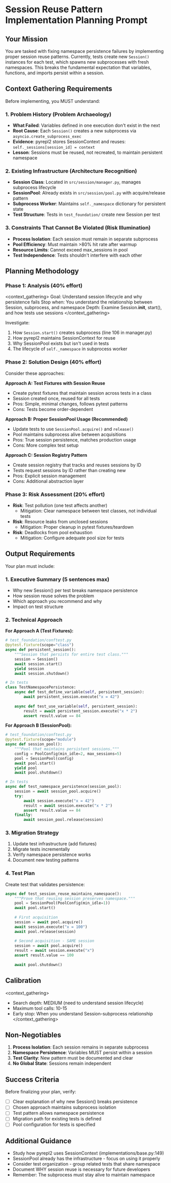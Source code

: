 # Session Reuse Pattern Implementation Planning Prompt

## Your Mission

You are tasked with fixing namespace persistence failures by implementing proper session reuse patterns. Currently, tests create new `Session()` instances for each test, which spawns new subprocesses with fresh namespaces. This breaks the fundamental expectation that variables, functions, and imports persist within a session.

## Context Gathering Requirements

Before implementing, you MUST understand:

### 1. Problem History (Problem Archaeology)
- **What Failed**: Variables defined in one execution don't exist in the next
- **Root Cause**: Each `Session()` creates a new subprocess via `asyncio.create_subprocess_exec`
- **Evidence**: pyrepl2 stores SessionContext and reuses: `self._sessions[session_id] = context`
- **Lesson**: Sessions must be reused, not recreated, to maintain persistent namespace

### 2. Existing Infrastructure (Architecture Recognition)
- **Session Class**: Located in `src/session/manager.py`, manages subprocess lifecycle
- **SessionPool**: Already exists in `src/session/pool.py` with acquire/release pattern
- **Subprocess Worker**: Maintains `self._namespace` dictionary for persistent state
- **Test Structure**: Tests in `test_foundation/` create new Session per test

### 3. Constraints That Cannot Be Violated (Risk Illumination)
- **Process Isolation**: Each session must remain in separate subprocess
- **Pool Efficiency**: Must maintain >80% hit rate after warmup
- **Resource Limits**: Cannot exceed max_sessions in pool
- **Test Independence**: Tests shouldn't interfere with each other

## Planning Methodology

### Phase 1: Analysis (40% effort)
<context_gathering>
Goal: Understand session lifecycle and why persistence fails
Stop when: You understand the relationship between Session, subprocess, and namespace
Depth: Examine Session.__init__, start(), and how tests use sessions
</context_gathering>

Investigate:
1. How `Session.start()` creates subprocess (line 106 in manager.py)
2. How pyrepl2 maintains SessionContext for reuse
3. Why SessionPool exists but isn't used in tests
4. The lifecycle of `self._namespace` in subprocess worker

### Phase 2: Solution Design (40% effort)

Consider these approaches:

**Approach A: Test Fixtures with Session Reuse**
- Create pytest fixtures that maintain session across tests in a class
- Session created once, reused for all tests
- Pros: Simple, minimal changes, follows pytest patterns
- Cons: Tests become order-dependent

**Approach B: Proper SessionPool Usage (Recommended)**
- Update tests to use `SessionPool.acquire()` and `release()`
- Pool maintains subprocess alive between acquisitions
- Pros: True session persistence, matches production usage
- Cons: More complex test setup

**Approach C: Session Registry Pattern**
- Create session registry that tracks and reuses sessions by ID
- Tests request sessions by ID rather than creating new
- Pros: Explicit session management
- Cons: Additional abstraction layer

### Phase 3: Risk Assessment (20% effort)
- **Risk**: Test pollution (one test affects another)
  - Mitigation: Clear namespace between test classes, not individual tests
- **Risk**: Resource leaks from unclosed sessions
  - Mitigation: Proper cleanup in pytest fixtures/teardown
- **Risk**: Deadlocks from pool exhaustion
  - Mitigation: Configure adequate pool size for tests

## Output Requirements

Your plan must include:

### 1. Executive Summary (5 sentences max)
- Why new Session() per test breaks namespace persistence
- How session reuse solves the problem
- Which approach you recommend and why
- Impact on test structure

### 2. Technical Approach

**For Approach A (Test Fixtures):**
```python
# test_foundation/conftest.py
@pytest.fixture(scope="class")
async def persistent_session():
    """Session that persists for entire test class."""
    session = Session()
    await session.start()
    yield session
    await session.shutdown()

# In tests
class TestNamespacePersistence:
    async def test_define_variable(self, persistent_session):
        await persistent_session.execute("x = 42")
    
    async def test_use_variable(self, persistent_session):
        result = await persistent_session.execute("x * 2")
        assert result.value == 84
```

**For Approach B (SessionPool):**
```python
# test_foundation/conftest.py
@pytest.fixture(scope="module")
async def session_pool():
    """Pool that maintains persistent sessions."""
    config = PoolConfig(min_idle=2, max_sessions=5)
    pool = SessionPool(config)
    await pool.start()
    yield pool
    await pool.shutdown()

# In tests
async def test_namespace_persistence(session_pool):
    session = await session_pool.acquire()
    try:
        await session.execute("x = 42")
        result = await session.execute("x * 2")
        assert result.value == 84
    finally:
        await session_pool.release(session)
```

### 3. Migration Strategy
1. Update test infrastructure (add fixtures)
2. Migrate tests incrementally
3. Verify namespace persistence works
4. Document new testing patterns

### 4. Test Plan
Create test that validates persistence:
```python
async def test_session_reuse_maintains_namespace():
    """Prove that reusing session preserves namespace."""
    pool = SessionPool(PoolConfig(min_idle=1))
    await pool.start()
    
    # First acquisition
    session = await pool.acquire()
    await session.execute("x = 100")
    await pool.release(session)
    
    # Second acquisition - SAME session
    session = await pool.acquire()
    result = await session.execute("x")
    assert result.value == 100
    
    await pool.shutdown()
```

## Calibration

<context_gathering>
- Search depth: MEDIUM (need to understand session lifecycle)
- Maximum tool calls: 10-15
- Early stop: When you understand Session-subprocess relationship
</context_gathering>

## Non-Negotiables

1. **Process Isolation**: Each session remains in separate subprocess
2. **Namespace Persistence**: Variables MUST persist within a session
3. **Test Clarity**: New pattern must be documented and clear
4. **No Global State**: Sessions remain independent

## Success Criteria

Before finalizing your plan, verify:
- [ ] Clear explanation of why new Session() breaks persistence
- [ ] Chosen approach maintains subprocess isolation
- [ ] Test pattern allows namespace persistence
- [ ] Migration path for existing tests is defined
- [ ] Pool configuration for tests is specified

## Additional Guidance

- Study how pyrepl2 uses SessionContext (implementations/base.py:149)
- SessionPool already has the infrastructure - focus on using it properly
- Consider test organization - group related tests that share namespace
- Document WHY session reuse is necessary for future developers
- Remember: The subprocess must stay alive to maintain namespace